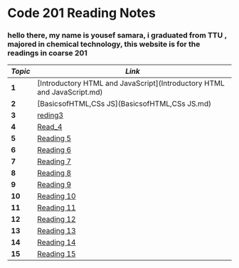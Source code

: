 # Code 201 Reading Notes

### hello there, my name is yousef samara, i graduated from TTU , majored in chemical technology, this website is for the readings in coarse 201

| *Topic*      | *Link* |
| ------ | ----- |
| **1** | [Introductory HTML and JavaScript](Introductory HTML and JavaScript.md) |
| **2** | [BasicsofHTML,CSs JS](BasicsofHTML,CSs JS.md) |
| **3** | [reding3](reding3.md) |
| **4** | [Read_4](Read_4.md) |
| **5** | [Reading 5](red_5.md) |
| **6** | [Reading 6](6.md) |
| **7** | [Reading 7](7.md) |
| **8** | [Reading 8](8.md) |
| **9** | [Reading 9](9.md) |
| **10** | [Reading 10](10.md) |
| **11** | [Reading 11](11.md) |
| **12** | [Reading 12](12.md) |
| **13** | [Reading 13](13.md) |
| **14** | [Reading 14](14.md) |
| **15** | [Reading 15](15.md) |
